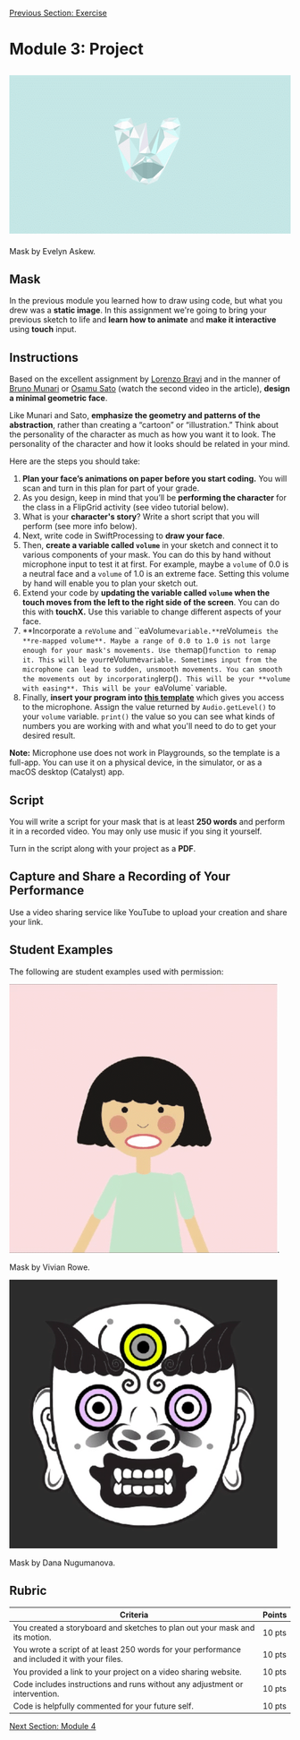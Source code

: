 [Previous Section: Exercise](2_EXERCISE.md)

# Module 3: Project

## ![geometric_animation](images/Evelyn_Askew_Mask.gif)

Mask by Evelyn Askew.

## Mask

In the previous module you learned how to draw using code, but what you drew was a **static image**. In this assignment we're going to bring your previous sketch to life and **learn how to animate** and **make it interactive** using **touch** input.

## Instructions

Based on the excellent assignment by [Lorenzo Bravi](http://www.creativeapplications.net/processing/bla-bla-bla-iphone-of-processing-sound/) and in the manner of [Bruno Munari](http://www.creativeapplications.net/processing/bla-bla-bla-iphone-of-processing-sound/) or [Osamu Sato](https://motherboard.vice.com/en_us/article/d734ja/the-most-elusive-video-game-creator) (watch the second video in the article), **design a minimal geometric face**.

Like Munari and Sato, **emphasize the geometry and patterns of the abstraction**, rather than creating a “cartoon” or “illustration.” Think about the  personality of the character as much as how you want it to look. The  personality of the character and how it looks should be related in your  mind.

Here are the steps you should take:

1. **Plan your face’s animations on paper before you start coding.** You will scan and turn in this plan for part of your grade.
2. As you design, keep in mind that you’ll be **performing the character** for the class in a FlipGrid activity (see video tutorial below).
3. What is your **character's story**? Write a short script that you will perform (see more info below).
4. Next, write code in SwiftProcessing to **draw your face**.
5. Then, **create a variable called `volume`** in your sketch and connect it to various components of your mask. You can do this by hand without microphone input to test it at first. For example, maybe a `volume` of 0.0 is a neutral face and a `volume` of 1.0 is an extreme face. Setting this volume by hand will enable you to plan your sketch out.
6. Extend your code by **updating the variable called `volume` when the touch moves from the left to the right side of the screen**. You can do this with **touchX.** Use this variable to change different aspects of your face.
7. **Incorporate a `reVolume` and ``eaVolume` variable.** `reVolume` is the **re-mapped volume**. Maybe a range of 0.0 to 1.0 is not large enough for your mask's movements. Use the `map()` function to remap it. This will be your `reVolume` variable. Sometimes input from the microphone can lead to sudden, unsmooth movements. You can smooth the movements out by incorporating `lerp()`. This will be your **volume with easing**. This will be your `eaVolume` variable.
8. Finally, **insert your program into [this template](https://github.com/masoodkamandy/SwiftProcessing-Microphone-Input-Template/archive/refs/heads/main.zip)** which gives you access to the microphone. Assign the value returned by `Audio.getLevel()` to your `volume` variable. `print()` the value so you can see what kinds of numbers you are working with and what you'll need to do to get your desired result.

**Note:** Microphone use does not work in Playgrounds, so the template is a full-app. You can use it on a physical device, in the simulator, or as a macOS desktop (Catalyst) app.

## Script

You will write a script for your mask that is at least **250 words** and perform it in a recorded video. You may only use music if you sing it yourself.

Turn in the script along with your project as a **PDF**.

## Capture and Share a Recording of Your Performance

Use a video sharing service like YouTube to upload your creation and share your link.

## Student Examples

The following are student examples used with permission:

![Vivan Rowe](images/Vivian_Rowe_Mask.gif).

Mask by Vivian Rowe.

![Dana Nugumanova](images/Dana_Nugumanova_Mask.gif)

Mask by Dana Nugumanova.

## Rubric

| Criteria                                                     | Points |
| ------------------------------------------------------------ | ------ |
| You created a storyboard and sketches to plan out your mask and its motion. | 10 pts |
| You wrote a script of at least 250 words for your performance and included it with your files. | 10 pts |
| You provided a link to your project on a video sharing website. | 10 pts |
| Code includes instructions and runs without any adjustment or intervention. | 10 pts |
| Code is helpfully commented for your future self.            | 10 pts |

[Next Section: Module 4](../4_Functions_and_Expanded_Cinema/README.md)

